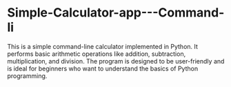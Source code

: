 # Simple-Calculator-app---Command-li
This is a simple command-line calculator implemented in Python. It performs basic arithmetic operations like addition, subtraction, multiplication, and division. The program is designed to be user-friendly and is ideal for beginners who want to understand the basics of Python programming.
